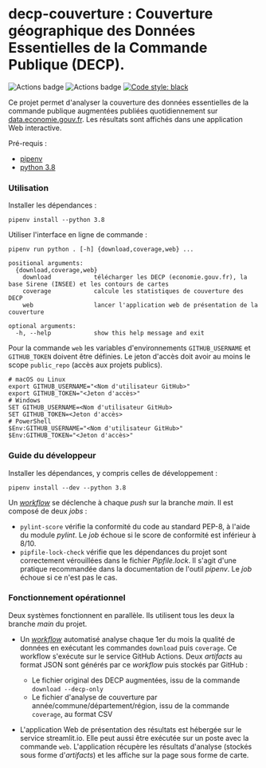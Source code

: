 # **decp-couverture** : Couverture géographique des Données Essentielles de la Commande Publique (DECP). 

![Actions badge](https://github.com/139bercy/decp-couverture/actions/workflows/tests.yaml/badge.svg)
![Actions badge](https://github.com/139bercy/decp-couverture/actions/workflows/run.yaml/badge.svg)
[![Code style: black](https://img.shields.io/badge/code%20style-black-000000.svg)](https://github.com/psf/black)

Ce projet permet d'analyser la couverture des données essentielles de la commande publique augmentées publiées quotidiennement sur [data.economie.gouv.fr](https://data.economie.gouv.fr/explore/dataset/decp_augmente/). Les résultats sont affichés dans une application Web interactive.

Pré-requis :
* [pipenv](https://pipenv-fork.readthedocs.io/en/latest/)
* [python 3.8](https://www.python.org/downloads/release/python-3810/)

### Utilisation

Installer les dépendances  :
```shell
pipenv install --python 3.8
```

Utiliser l'interface en ligne de commande  :
```
pipenv run python . [-h] {download,coverage,web} ...

positional arguments:
  {download,coverage,web}
    download            télécharger les DECP (economie.gouv.fr), la base Sirene (INSEE) et les contours de cartes
    coverage            calcule les statistiques de couverture des DECP
    web                 lancer l'application web de présentation de la couverture

optional arguments:
  -h, --help            show this help message and exit
```

Pour la commande `web` les variables d'environnements `GITHUB_USERNAME` et `GITHUB_TOKEN` doivent être définies. Le jeton d'accès doit avoir au moins le scope `public_repo` (accès aux projets publics).

```shell
# macOS ou Linux
export GITHUB_USERNAME="<Nom d'utilisateur GitHub>"
export GITHUB_TOKEN="<Jeton d'accès>"
# Windows
SET GITHUB_USERNAME=<Nom d'utilisateur GitHub>
SET GITHUB_TOKEN=<Jeton d'accès>
# PowerShell
$Env:GITHUB_USERNAME="<Nom d'utilisateur GitHub>"
$Env:GITHUB_TOKEN="<Jeton d'accès>"
```

### Guide du développeur

Installer les dépendances, y compris celles de développement  :
```shell
pipenv install --dev --python 3.8
```

Un [*workflow*](.github/workflows/tests.yaml) se déclenche à chaque *push* sur la branche *main*. Il est composé de deux *jobs* :
* `pylint-score` vérifie la conformité du code au standard PEP-8, à l'aide du module *pylint*. Le *job* échoue si le score de conformité est inférieur à 8/10.
* `pipfile-lock-check` vérifie que les dépendances du projet sont correctement vérouillées dans le fichier *Pipfile.lock*. Il s'agit d'une pratique recommandée dans la documentation de l'outil *pipenv*. Le *job* échoue si ce n'est pas le cas.

### Fonctionnement opérationnel

Deux systèmes fonctionnent en parallèle. Ils utilisent tous les deux la branche *main* du projet.

* Un [*workflow*](.github/workflows/run.yaml) automatisé analyse chaque 1er du mois la qualité de données en exécutant les commandes `download` puis `coverage`. Ce workflow s'exécute sur le service GitHub Actions. Deux *artifacts* au format JSON sont générés par ce *workflow* puis stockés par GitHub :
  * Le fichier original des DECP augmentées, issu de la commande `download --decp-only`
  * Le fichier d'analyse de couverture par année/commune/département/région, issu de la commande `coverage`, au format CSV

* L'application Web de présentation des résultats est hébergée sur le service streamlit.io. Elle peut aussi être exécutée sur un poste avec la commande `web`. L'application récupère les résultats d'analyse (stockés sous forme d'*artifacts*) et les affiche sur la page sous forme de carte.
